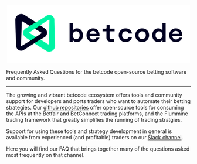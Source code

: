 <p align="center">
    <img src="img/logo-full.png" alt="betcode logo">
</p>

Frequently Asked Questions for the betcode open-source betting software and community.

---

The growing and vibrant betcode ecosystem offers tools and community support for developers and ports traders who want to automate their betting strategies. Our [github repositories](https://github.com/betcode-org) offer open-source tools for consuming the APIs at the Betfair and BetConnect trading platforms, and the Flummine trading framework that greatly simplifies the running of trading stratgies.

Support for using these tools and strategy development in general is available from experienced (and profitable) traders on our [Slack channel](https://join.slack.com/t/betcode-org/shared_invite/zt-h0ato238-PPbfU_T7Ji0ORjz0ESIJkg).

Here you will find our FAQ that brings together many of the questions asked most frequently on that channel.